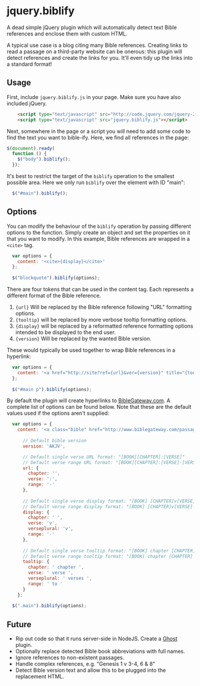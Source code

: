 jquery.biblify
==============

A dead simple jQuery plugin which will automatically detect text Bible references and enclose them with custom HTML. 

A typical use case is a blog citing many Bible references. Creating links to read a passage on a third-party website can be onerous: this plugin will detect references and create the links for you. It'll even tidy up the links into a standard format!

Usage
-----
First, include `jquery.biblify.js` in your page. Make sure you have also included jQuery.

```html
    <script type="text/javascript" src="http://code.jquery.com/jquery-2.1.0.min.js"></script>
    <script type="text/javascript" src="jquery.biblify.js"></script>
```

Next, somewhere in the page or a script you will need to add some code to find the text you want to bible-ify. Here, we find all references in the page:

```javascript
$(document).ready(
  function () {
    $("body").biblify();
  });
```

It's best to restrict the target of the `biblify` operation to the smallest possible area. Here we only run `biblify` over the element with ID "main":

```javascript
  $("#main").biblify();
```

Options
-------

You can modify the behaviour of the `biblify` operation by passing different options to the function. Simply create an object and set the properties on it that you want to modify. In this example, Bible references are wrapped in a `<cite>` tag.

```javascript
  var options = {
    content: '<cite>{display}</cite>'
  };
  
  $("blockquote").biblify(options);
```

There are four tokens that can be used in the content tag. Each represents a different format of the Bible reference.

  1. `{url}` Will be replaced by the Bible reference following "URL" formatting options.
  2. `{tooltip}` will be replaced by more verbose tooltip formatting options.
  3. `{display}` will be replaced by a reformatted reference formatting options intended to be displayed to the end user.
  4. `{version}` Will be replaced by the wanted Bible version.
 
These would typically be used together to wrap Bible references in a hyperlink:  

```javascript
  var options = {
    content: '<a href="http://site?ref={url}&ver={version}" title="{tooltip}">{display}</a>'
  };
  
  $("#main p").biblify(options);
```

By default the plugin will create hyperlinks to [BibleGateway.com](http://www.biblegateway.com). A complete list of options can be found below. Note that these are the default values used if the options aren't supplied:

```javascript
  var options = {
    content: '<a class="bible" href="http://www.biblegateway.com/passage/?version={version}&search={url}" title="{tooltip}" target="_blank">{display}</a>',
    
      // Default bible version
      version: 'AKJV',

      // Default single verse URL format: "[BOOK][CHAPTER]:[VERSE]"
      // Default verse range URL format: "[BOOK][CHAPTER]:[VERSE]-[VERSE]"
      url: {
        chapter: '',
        verse: ':',
        range: '-'
      },
      
      // Default single verse display format: "[BOOK] [CHAPTER]v[VERSE]"
      // Default verse range display format: "[BOOK] [CHAPTER]v[VERSE]-[VERSE]"
      display: {
        chapter: ' ',
        verse: 'v',
        verseplural: 'v',
        range: '-'
      },
      
      // Default single verse tooltip format: "[BOOK] chapter [CHAPTER] verse [VERSE]"
      // Default verse range tooltip format: "[BOOK] chapter [CHAPTER] verses [VERSE] to [VERSE]"
      tooltip: {
        chapter: ' chapter ',
        verse: ' verse ',
        verseplural: ' verses ',
        range: ' to '
      }
    };
    
  $(".main").biblify(options);
```

Future
------
 * Rip out code so that it runs server-side in NodeJS. Create a [Ghost](http://ghost.org) plugin.
 * Optionally replace detected Bible book abbreviations with full names.
 * Ignore references to non-existent passages.
 * Handle complex references, e.g. "Genesis 1 v 3-4, 6 & 8"
 * Detect Bible version text and allow this to be plugged into the replacement HTML.
